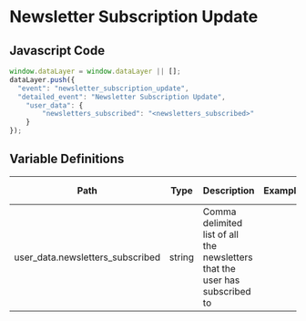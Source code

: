 # Newsletter Subscription Update

### 

## Javascript Code
```js
window.dataLayer = window.dataLayer || [];
dataLayer.push({
  "event": "newsletter_subscription_update",
  "detailed_event": "Newsletter Subscription Update",
    "user_data": {
        "newsletters_subscribed": "<newsletters_subscribed>"
    }
});
```

## Variable Definitions

|Path|Type|Description|Example|Pattern|Min Length|Max Length|Minimum|Maximum|Multiple Of|
| --- | --- | --- | --- | --- | --- | --- | --- | --- | --- |
|user_data.newsletters_subscribed|string|Comma delimited list of all the newsletters that the user has subscribed to||||||||




